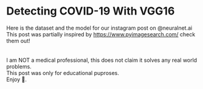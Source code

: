 # Detecting COVID-19 With VGG16
Here is the dataset and the model for our instagram post on @neuralnet.ai <br>
This post was partially inspired by https://www.pyimagesearch.com/ check them out!
<br>
<br><br>
I am NOT a medical professional, this does not claim it solves any real world problems. 
<br>
This post was only for educational puproses. <br>
Enjoy 🧠.
